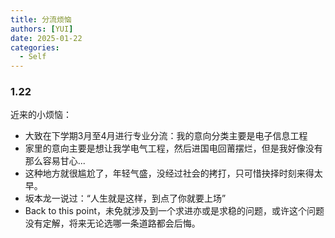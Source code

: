 ```yaml
---
title: 分流烦恼
authors: [YUI] 
date: 2025-01-22  
categories:
  - Self
---
```


### 1.22

近来的小烦恼：
- 大致在下学期3月至4月进行专业分流：我的意向分类主要是电子信息工程
- 家里的意向主要是想让我学电气工程，然后进国电回莆摆烂，但是我好像没有那么容易甘心...
- 这种地方就很尴尬了，年轻气盛，没经过社会的拷打，只可惜抉择时刻来得太早。
- 坂本龙一说过：“人生就是这样，到点了你就要上场”
- Back to this point，未免就涉及到一个求进亦或是求稳的问题，或许这个问题没有定解，将来无论选哪一条道路都会后悔。
